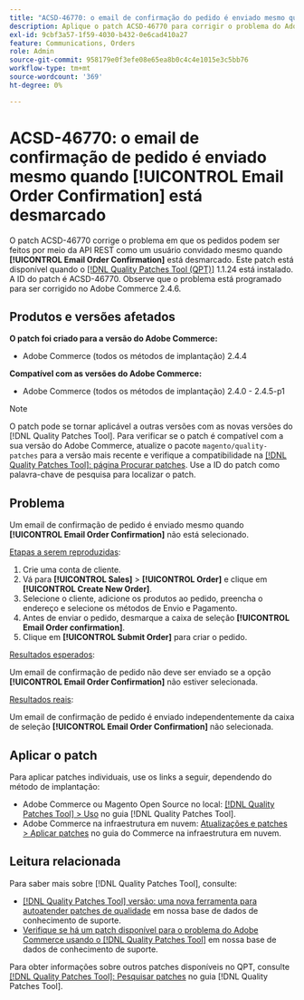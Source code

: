 ```yaml
---
title: "ACSD-46770: o email de confirmação do pedido é enviado mesmo quando [!UICONTROL Email Order Confirmation] está desmarcado"
description: Aplique o patch ACSD-46770 para corrigir o problema do Adobe Commerce em que os emails de confirmação de pedido são enviados mesmo quando [!UICONTROL Email Order Confirmation] não está selecionado.
exl-id: 9cbf3a57-1f59-4030-b432-0e6cad410a27
feature: Communications, Orders
role: Admin
source-git-commit: 958179e0f3efe08e65ea8b0c4c4e1015e3c5bb76
workflow-type: tm+mt
source-wordcount: '369'
ht-degree: 0%

---
```


# ACSD-46770: o email de confirmação de pedido é enviado mesmo quando **[!UICONTROL Email Order Confirmation]** está desmarcado

O patch ACSD-46770 corrige o problema em que os pedidos podem ser feitos por meio da API REST como um usuário convidado mesmo quando **[!UICONTROL Email Order Confirmation]** está desmarcado. Este patch está disponível quando o [[!DNL Quality Patches Tool (QPT)]](/help/announcements/adobe-commerce-announcements/magento-quality-patches-released-new-tool-to-self-serve-quality-patches.md) 1.1.24 está instalado. A ID do patch é ACSD-46770. Observe que o problema está programado para ser corrigido no Adobe Commerce 2.4.6.

## Produtos e versões afetados

**O patch foi criado para a versão do Adobe Commerce:**

* Adobe Commerce (todos os métodos de implantação) 2.4.4

**Compatível com as versões do Adobe Commerce:**

* Adobe Commerce (todos os métodos de implantação) 2.4.0 - 2.4.5-p1

>[!NOTE]
>
>O patch pode se tornar aplicável a outras versões com as novas versões do [!DNL Quality Patches Tool]. Para verificar se o patch é compatível com a sua versão do Adobe Commerce, atualize o pacote `magento/quality-patches` para a versão mais recente e verifique a compatibilidade na [[!DNL Quality Patches Tool]: página Procurar patches](https://experienceleague.adobe.com/tools/commerce-quality-patches/index.html). Use a ID do patch como palavra-chave de pesquisa para localizar o patch.

## Problema

Um email de confirmação de pedido é enviado mesmo quando **[!UICONTROL Email Order Confirmation]** não está selecionado.

<u>Etapas a serem reproduzidas</u>:

1. Crie uma conta de cliente.
1. Vá para **[!UICONTROL Sales]** > **[!UICONTROL Order]** e clique em **[!UICONTROL Create New Order]**.
1. Selecione o cliente, adicione os produtos ao pedido, preencha o endereço e selecione os métodos de Envio e Pagamento.
1. Antes de enviar o pedido, desmarque a caixa de seleção **[!UICONTROL Email Order confirmation]**.
1. Clique em **[!UICONTROL Submit Order]** para criar o pedido.

<u>Resultados esperados</u>:

Um email de confirmação de pedido não deve ser enviado se a opção **[!UICONTROL Email Order Confirmation]** não estiver selecionada.

<u>Resultados reais</u>:

Um email de confirmação de pedido é enviado independentemente da caixa de seleção **[!UICONTROL Email Order Confirmation]** não selecionada.

## Aplicar o patch

Para aplicar patches individuais, use os links a seguir, dependendo do método de implantação:

* Adobe Commerce ou Magento Open Source no local: [[!DNL Quality Patches Tool] > Uso](https://experienceleague.adobe.com/docs/commerce-operations/tools/quality-patches-tool/usage.html) no guia [!DNL Quality Patches Tool].
* Adobe Commerce na infraestrutura em nuvem: [Atualizações e patches > Aplicar patches](https://experienceleague.adobe.com/docs/commerce-cloud-service/user-guide/develop/upgrade/apply-patches.html) no guia do Commerce na infraestrutura em nuvem.

## Leitura relacionada

Para saber mais sobre [!DNL Quality Patches Tool], consulte:

* [[!DNL Quality Patches Tool] versão: uma nova ferramenta para autoatender patches de qualidade](/help/announcements/adobe-commerce-announcements/magento-quality-patches-released-new-tool-to-self-serve-quality-patches.md) em nossa base de dados de conhecimento de suporte.
* [Verifique se há um patch disponível para o problema do Adobe Commerce usando o [!DNL Quality Patches Tool]](/help/support-tools/patches-available-in-qpt-tool/check-patch-for-magento-issue-with-magento-quality-patches.md) em nossa base de dados de conhecimento de suporte.

Para obter informações sobre outros patches disponíveis no QPT, consulte [[!DNL Quality Patches Tool]: Pesquisar patches](https://experienceleague.adobe.com/tools/commerce-quality-patches/index.html) no guia [!DNL Quality Patches Tool].
